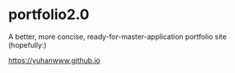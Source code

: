 # portfolio2.0
A better, more concise, ready-for-master-application portfolio site (hopefully:)

https://yuhanwww.github.io
